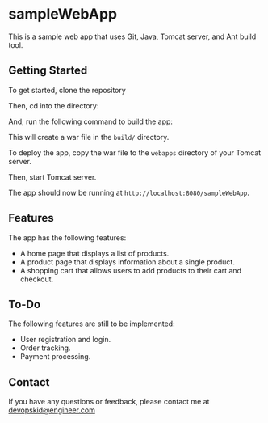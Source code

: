 # sampleWebApp

This is a sample web app that uses Git, Java, Tomcat server, and Ant build tool.

## Getting Started

To get started, clone the repository

Then, cd into the directory:

And, run the following command to build the app:


This will create a war file in the `build/` directory.

To deploy the app, copy the war file to the `webapps` directory of your Tomcat server.

Then, start Tomcat server.

The app should now be running at `http://localhost:8080/sampleWebApp`.

## Features

The app has the following features:

* A home page that displays a list of products.
* A product page that displays information about a single product.
* A shopping cart that allows users to add products to their cart and checkout.

## To-Do

The following features are still to be implemented:

* User registration and login.
* Order tracking.
* Payment processing.

## Contact

If you have any questions or feedback, please contact me at devopskid@engineer.com
